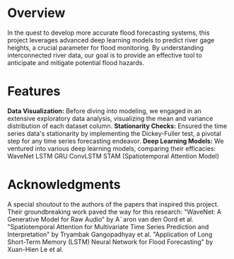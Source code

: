 # Overview
In the quest to develop more accurate flood forecasting systems, this project leverages advanced deep learning models to predict river gage heights, a crucial parameter for flood monitoring. By understanding interconnected river data, our goal is to provide an effective tool to anticipate and mitigate potential flood hazards.
# Features
**Data Visualization:** Before diving into modeling, we engaged in an extensive exploratory data analysis, visualizing the mean and variance distribution of each dataset column.
**Stationarity Checks:** Ensured the time series data's stationarity by implementing the Dickey-Fuller test, a pivotal step for any time series forecasting endeavor.
**Deep Learning Models:** We ventured into various deep learning models, comparing their efficacies:
WaveNet
LSTM
GRU
ConvLSTM
STAM (Spatiotemporal Attention Model)

# Acknowledgments
A special shoutout to the authors of the papers that inspired this project. Their groundbreaking work paved the way for this research:
"WaveNet: A Generative Model for Raw Audio" by A¨aron van den Oord et al.
"Spatiotemporal Attention for Multivariate Time Series Prediction and Interpretation" by Tryambak Gangopadhyay et al.
"Application of Long Short-Term Memory (LSTM) Neural Network for Flood Forecasting" by Xuan-Hien Le et al.
